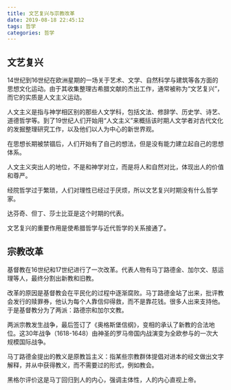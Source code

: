 ```yaml
---
title: 文艺复兴与宗教改革
date: 2019-08-18 22:45:12
tags: 哲学
categories: 哲学
---
```


## 文艺复兴

14世纪到16世纪在欧洲星期的一场关于艺术、文学、自然科学与建筑等各方面的思想文化运动。由于其收集整理古希腊文献的杰出工作，通常被称为“文艺复兴”，而它的实质是人文主义运动。

人文主义是指与神学相区别的那些人文学科，包括文法、修辞学、历史学、诗艺、道德哲学等。到了19世纪人们开始用“人文主义”来概括该时期人文学者对古代文化的发掘整理研究工作，以及他们以人为中心的新世界观。

在思想长期被禁锢后，人们开始有了自己的想法，但是没有能力建立起自己的思想体系。

人文主义突出人的地位，不是和神学对立，而是将人和自然对比，体现出人的价值和尊严。

经院哲学过于繁琐，人们对理性已经过于厌烦，所以文艺复兴时期没有什么哲学家。

达芬奇、但丁、莎士比亚是这个时期的代表。

文艺复兴的重要作用是使希腊哲学与近代哲学的关系接通了。

## 宗教改革

基督教在16世纪和17世纪进行了一次改革。代表人物有马丁路德金、加尔文、慈运理等人，最终分割出新教和旧教。

改革的原因是基督教会在平民化的过程中逐渐腐败。马丁路德金站了出来，批评教会发行的赎罪券，他认为每个人靠信仰得救，而不是靠花钱。很多人出来支持他。于是基督教分为了两派：路德宗和加尔文教。

两派宗教发生战争，最后签订了《奥格斯堡信纲》，变相的承认了新教的合法地位。这30年战争（1618-1648）由神圣的罗马帝国内战演变为全欧参与的一次大规模国际战争。

马丁路德金提出的教义是原教旨主义：指某些宗教群体提倡对进本的经文做出文字解释，并从中获得教义，而不需要过的形式，例如教会。

黑格尔评价这是马丁回归到人的内心，强调主体性，人的内心直视上帝。
